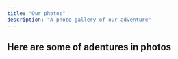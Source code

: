 ```yaml
---
title: "Our photos"
description: "A photo gallery of our adventure"
---
```


## Here are some of adentures in photos
